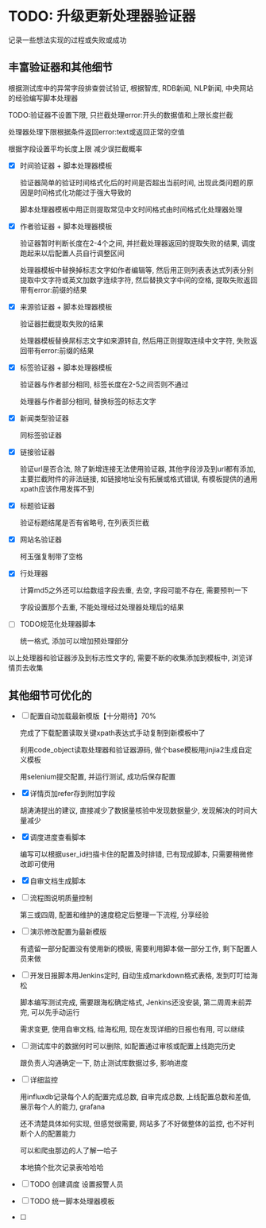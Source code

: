 # TODO: 升级更新处理器验证器

记录一些想法实现的过程或失败或成功

## 丰富验证器和其他细节

根据测试库中的异常字段排查尝试验证, 根据智库, RDB新闻, NLP新闻, 中央网站的经验编写脚本处理器

TODO:验证器不设置下限, 只拦截处理error:开头的数据值和上限长度拦截

处理器处理下限根据条件返回error:text或返回正常的空值

根据字段设置平均长度上限 减少误拦截概率

-   [x] 时间验证器 + 脚本处理器模板

    验证器简单的验证时间格式化后的时间是否超出当前时间, 出现此类问题的原因是时间格式化功能过于强大导致的

    脚本处理器模板中用正则提取常见中文时间格式由时间格式化处理器处理

-   [x] 作者验证器 + 脚本处理器模板

    验证器暂时判断长度在2-4个之间, 并拦截处理器返回的提取失败的结果, 调度跑起来以后配置人员自行调整区间

    处理器模板中替换掉标志文字如作者编辑等, 然后用正则列表表达式列表分别提取中文字符或英文加数字连续字符, 然后替换文字中间的空格, 提取失败返回带有error:前缀的结果

-   [x] 来源验证器 + 脚本处理器模板

    验证器拦截提取失败的结果

    处理器模板替换屌标志文字如来源转自, 然后用正则提取连续中文字符, 失败返回带有error:前缀的结果

-   [x] 标签验证器 + 脚本处理器模板

    验证器与作者部分相同, 标签长度在2-5之间否则不通过

    处理器与作者部分相同, 替换标签的标志文字

-   [x] 新闻类型验证器

    同标签验证器

-   [x] 链接验证器

    验证url是否合法, 除了新增连接无法使用验证器, 其他字段涉及到url都有添加, 主要拦截附件的非法链接, 如链接地址没有拓展或格式错误, 有模板提供的通用xpath应该作用发挥不到

-   [x] 标题验证器

    验证标题结尾是否有省略号, 在列表页拦截

-   [x] 网站名验证器

    柯玉强复制带了空格

-   [x] 行处理器

    计算md5之外还可以给数组字段去重, 去空, 字段可能不存在, 需要预判一下

    字段设置那个去重, 不能处理经过处理器处理后的结果
    
-   [ ] TODO规范化处理器脚本

    统一格式, 添加可以增加预处理部分

以上处理器和验证器涉及到标志性文字的, 需要不断的收集添加到模板中, 浏览详情页去收集



## 其他细节可优化的

-   [ ] 配置自动加载最新模版【十分期待】70% 

    完成了下载配置读取关键xpath表达式手动复制到新模板中了

    利用code_object读取处理器和验证器源码, 做个base模板用jinjia2生成自定义模板

    用selenium提交配置, 并运行测试, 成功后保存配置

-   [x] 详情页加refer存到附加字段

    胡涛涛提出的建议, 直接减少了数据量核验中发现数据量少, 发现解决的时间大量减少

-   [x] 调度进度查看脚本

    编写可以根据user_id扫描卡住的配置及时排错, 已有现成脚本, 只需要稍微修改即可使用

-   [x] 自审文档生成脚本

-   [ ] 流程图说明质量控制

    第三或四周, 配置和维护的速度稳定后整理一下流程, 分享经验

-   [ ] 演示修改配置为最新模版

    有遗留一部分配置没有使用新的模板, 需要利用脚本做一部分工作, 剩下配置人员来做

-   [ ] 开发日报脚本用Jenkins定时, 自动生成markdown格式表格, 发到叮叮给海松

    脚本编写测试完成, 需要跟海松确定格式, Jenkins还没安装, 第二周周末前弄完, 可以先手动运行

    需求变更, 使用自审文档, 给海松用, 现在发现详细的日报也有用, 可以继续

-   [ ] 测试库中的数据何时可以删除, 如配置通过审核或配置上线跑完历史

    跟负责人沟通确定一下, 防止测试库数据过多, 影响进度

-   [ ] 详细监控

    用influxdb记录每个人的配置完成总数, 自审完成总数, 上线配置总数和差值, 展示每个人的能力, grafana

    还不清楚具体如何实现, 但感觉很需要, 网站多了不好做整体的监控, 也不好判断个人的配置能力

    可以和爬虫那边的人了解一哈子

    本地搞个批次记录表哈哈哈

-   [ ] TODO 创建调度 设置报警人员

-   [ ] TODO 统一脚本处理器模板

-   [ ] 

